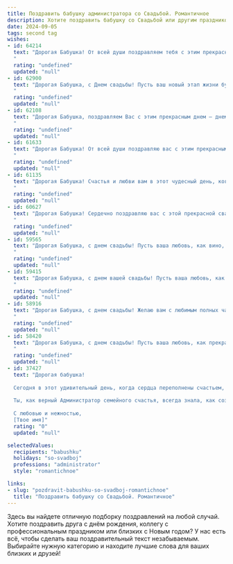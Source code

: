 ```yaml
---
title: Поздравить бабушку администратора со Свадьбой. Романтичное
description: Хотите поздравить бабушку со Свадьбой или другим праздником? Наш ИИ создаст незабываемое поздравление, а вы обязательно выделитесь среди других.  
date: 2024-09-05
tags: second tag
wishes:
- id: 64214
  text: "Дорогая Бабушка! От всей души поздравляем тебя с этим прекрасным днем – днем твоей свадьбы! Желаем вам с любимым бесконечной любви, счастья, нежности и долгой, счастливой жизни, полной тепла, радости и взаимопонимания. Пусть ваш союз будет крепче с каждым годом, а любовь будет сиять ярче солнца. Счастья вам!
  "
  rating: "undefined"
  updated: "null"
- id: 62900
  text: "Дорогая Бабушка, с Днем свадьбы! Пусть ваш новый этап жизни будет наполнен любовью, счастьем и гармонией. Желаю вам долгой и счастливой семейной жизни, и, конечно же, успехов в вашей новой роли администратора!
  "
  rating: "undefined"
  updated: "null"
- id: 62108
  text: "Дорогая Бабушка, поздравляем Вас с этим прекрасным днем – днем Вашей свадьбы! Желаем Вам океан любви, безбрежного счастья и долголетия в крепком союзе. Пусть ваша история любви будет долгой и яркой, как летние звезды!
  "
  rating: "undefined"
  updated: "null"
- id: 61633
  text: "Дорогая Бабушка! От всей души поздравляю вас с этим прекрасным днем! Пусть ваша свадьба станет началом новой главы в вашей жизни, полной любви, счастья и нежности. Желаю, чтобы ваши сердца бились в унисон, а дом всегда был полон тепла и уюта.
  "
  rating: "undefined"
  updated: "null"
- id: 61135
  text: "Дорогая Бабушка! Счастья и любви вам в этот чудесный день, когда вы снова сказали друг другу \"да\"! Пусть ваша любовь, озарённая светом вашей долгой совместной жизни, будет вечной и яркой, как звёзды на небе!
  "
  rating: "undefined"
  updated: "null"
- id: 60627
  text: "Дорогая Бабушка! Сердечно поздравляю вас с этой прекрасной свадьбой! Желаю вам безграничного счастья, любви и нежности, как в этот праздничный день, так и во все последующие годы вашей жизни. Пусть ваш союз будет прочным, как алмаз, а ваши сердца будут биться в унисон на протяжении всей вашей совместной жизни.
  "
  rating: "undefined"
  updated: "null"
- id: 59565
  text: "Дорогая Бабушка, с днем свадьбы! Пусть ваша любовь, как вино, с каждым годом становится только крепче и слаще. Желаю вам долгих лет совместной жизни, полных счастья, тепла и нежности. Пусть ваша семейная жизнь будет красивой, как сказка, и вдохновляющей, как ваша профессия администратора!
  "
  rating: "undefined"
  updated: "null"
- id: 59415
  text: "Дорогая Бабушка, с днем вашей свадьбы! Пусть ваша любовь, как драгоценный виноград, становится  с каждым годом слаще и полнее. Желаю вам бесконечного счастья,  крепкого здоровья и  ярких, счастливых  моментов  вместе!
  "
  rating: "undefined"
  updated: "null"
- id: 58916
  text: "Дорогая Бабушка, с днем свадьбы! Желаю вам с любимым полных чаш любви, безмятежного счастья и бесконечных лет, наполненных нежностью, заботой и яркими совместными моментами! Пусть ваша жизнь будет похожа на красивую, нежную мелодию, звучащую только для двоих.
  "
  rating: "undefined"
  updated: "null"
- id: 58420
  text: "Дорогая Бабушка, с днем свадьбы! Пусть ваша любовь, как прекрасное вино, с годами только крепнет и становится ещё слаще. Желаю вам безграничного счастья, нежности и тепла в каждом мгновении вашей совместной жизни. Пусть ваш дом всегда будет полон радости,  а сердце - любовью. Вы, как опытный администратор, всегда создавали уют и порядок вокруг себя. Поздравляю с этим прекрасным днем и желаю, чтобы ваша семейная жизнь была такой же упорядоченной, гармоничной и счастливой!
  "
  rating: "undefined"
  updated: "null"
- id: 37427
  text: "Дорогая бабушка!
  
  Сегодня в этот удивительный день, когда сердца переполнены счастьем, хочу поздравить тебя с важным событием — Свадьбой! Пусть каждый миг вашей жизни будет наполнен романтикой, теплом и пониманием.
  
  Ты, как верный Администратор семейного счастья, всегда знала, как создать уют и гармонию вокруг себя. Желаю, чтобы ваша совместная жизнь была, как замечательный букет цветов — яркой, насыщенной и многогранной. Пусть любовь, как нежный свет, согревает ваши дни, а поддержка и забота друг о друге станут основой вашего благополучия.
  
  С любовью и нежностью,
  [Твое имя]"
  rating: "0"
  updated: "null"

selectedValues:
  recipients: "babushku"
  holidays: "so-svadboj"
  professions: "administrator"
  style: "romantichnoe"

links:
- slug: "pozdravit-babushku-so-svadboj-romantichnoe"
  title: "Поздравить бабушку со Свадьбой. Романтичное"
---
```


Здесь вы найдете отличную подборку поздравлений на любой случай. 
Хотите поздравить друга с днём рождения, коллегу с профессиональным праздником или близких с Новым годом? У нас есть всё, чтобы сделать ваш поздравительный текст незабываемым. Выбирайте нужную категорию и находите лучшие слова для ваших близких и друзей!

